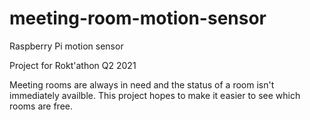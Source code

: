 # meeting-room-motion-sensor
Raspberry Pi motion sensor

Project for Rokt'athon Q2 2021

Meeting rooms are always in need and the status of a room isn't immediately availble.
This project hopes to make it easier to see which rooms are free.
